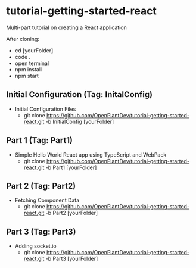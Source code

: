 # tutorial-getting-started-react
Multi-part tutorial on creating a React application

After cloning:
  * cd [yourFolder]
  * code .
  * open terminal
  * npm install
  * npm start


## Initial Configuration (Tag: InitalConfig)
  * Initial Configuration Files
    * git clone https://github.com/OpenPlantDev/tutorial-getting-started-react.git -b InitialConfig [yourFolder]
## Part 1 (Tag: Part1)
  * Simple Hello World React app using TypeScript and WebPack
    * git clone https://github.com/OpenPlantDev/tutorial-getting-started-react.git -b Part1 [yourFolder]
## Part 2 (Tag: Part2)
  * Fetching Component Data
    * git clone https://github.com/OpenPlantDev/tutorial-getting-started-react.git -b Part2 [yourFolder]
## Part 3 (Tag: Part3)
  * Adding socket.io
    * git clone https://github.com/OpenPlantDev/tutorial-getting-started-react.git -b Part3 [yourFolder]
